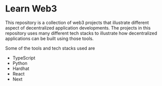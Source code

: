 # Learn Web3

This repository is a collection of web3 projects that illustrate different aspect of decentralized application developments. The projects in this repository uses many different tech stacks to illustrate how decentralized applications can be built using those tools.

Some of the tools and tech stacks used are

- TypeScript
- Python
- Hardhat
- React
- Next